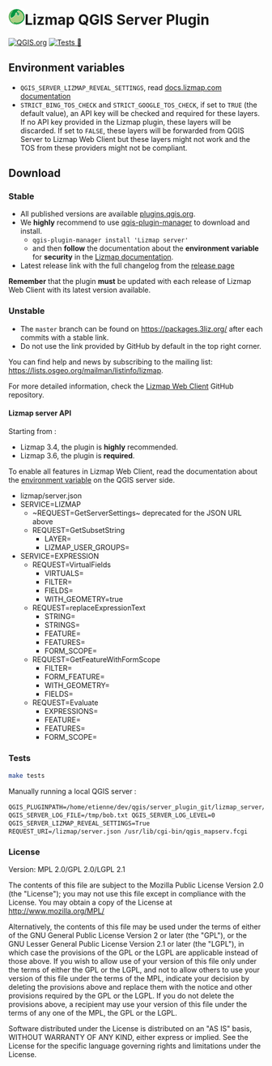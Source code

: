# [![logo](lizmap_server/resources/icons/icon.png "3Liz")][3liz]Lizmap QGIS Server Plugin

[![QGIS.org](https://img.shields.io/badge/QGIS.org-published-green)](https://plugins.qgis.org/plugins/lizmap_server/)
[![Tests 🎳](https://github.com/3liz/qgis-lizmap-server-plugin/actions/workflows/ci.yml/badge.svg)](https://github.com/3liz/qgis-lizmap-server-plugin/actions/workflows/ci.yml)

## Environment variables

* `QGIS_SERVER_LIZMAP_REVEAL_SETTINGS`, read 
  [docs.lizmap.com documentation](https://docs.lizmap.com/current/en/install/pre_requirements.html#qgis-server-plugins)
* `STRICT_BING_TOS_CHECK` and `STRICT_GOOGLE_TOS_CHECK`, if set to `TRUE` (the default value), an API key will be
  checked and required for these layers. If no API key provided in the Lizmap plugin, these layers will be discarded.
  If set to `FALSE`, these layers will be forwarded from QGIS Server to Lizmap Web Client but these layers might not work
  and the TOS from these providers might not be compliant.

## Download

### Stable

* All published versions are available [plugins.qgis.org](https://plugins.qgis.org/plugins/lizmap_server/).
* We **highly** recommend to use [qgis-plugin-manager](https://pypi.org/project/qgis-plugin-manager/) to download and install.
    * `qgis-plugin-manager install 'Lizmap server'`
    * and then **follow** the documentation about the **environment variable** for **security** in the 
      [Lizmap documentation](https://docs.lizmap.com/current/en/install/pre_requirements.html#installation).
* Latest release link with the full changelog from the [release page](https://github.com/3liz/qgis-lizmap-server-plugin/releases)

**Remember** that the plugin **must** be updated with each release of Lizmap Web Client with its latest version available.

### Unstable

* The `master` branch can be found on https://packages.3liz.org/ after each commits with a stable link.
* Do not use the link provided by GitHub by default in the top right corner.

You can find help and news by subscribing to the mailing list: https://lists.osgeo.org/mailman/listinfo/lizmap.

For more detailed information, check the [Lizmap Web Client](https://github.com/3liz/lizmap-web-client/) GitHub repository.

#### Lizmap server API

Starting from :
* Lizmap 3.4, the plugin is **highly** recommended.
* Lizmap 3.6, the plugin is **required**.

To enable all features in Lizmap Web Client, read the documentation about the
[environment variable](https://docs.lizmap.com/3.5/en/install/pre_requirements.html#lizmap-server-plugin)
on the QGIS server side.

* lizmap/server.json
* SERVICE=LIZMAP
    * ~REQUEST=GetServerSettings~ deprecated for the JSON URL above
    * REQUEST=GetSubsetString
      * LAYER=
      * LIZMAP_USER_GROUPS=
* SERVICE=EXPRESSION
    * REQUEST=VirtualFields
        * VIRTUALS=
        * FILTER=
        * FIELDS=
        * WITH_GEOMETRY=true
    * REQUEST=replaceExpressionText
        * STRING=
        * STRINGS=
        * FEATURE=
        * FEATURES=
        * FORM_SCOPE=
    * REQUEST=GetFeatureWithFormScope
        * FILTER=
        * FORM_FEATURE=
        * WITH_GEOMETRY=
        * FIELDS=
    * REQUEST=Evaluate
        * EXPRESSIONS=
        * FEATURE=
        * FEATURES=
        * FORM_SCOPE=

### Tests

```bash
make tests
```

Manually running a local QGIS server :

```commandline
QGIS_PLUGINPATH=/home/etienne/dev/qgis/server_plugin_git/lizmap_server/ QGIS_SERVER_LOG_FILE=/tmp/bob.txt QGIS_SERVER_LOG_LEVEL=0 QGIS_SERVER_LIZMAP_REVEAL_SETTINGS=True REQUEST_URI=/lizmap/server.json /usr/lib/cgi-bin/qgis_mapserv.fcgi
```

### License

Version: MPL 2.0/GPL 2.0/LGPL 2.1

The contents of this file are subject to the Mozilla Public License Version 2.0 (the "License"); you may not use this file except in compliance with the License. You may obtain a copy of the License at http://www.mozilla.org/MPL/

Alternatively, the contents of this file may be used under the terms of either of the GNU General Public License Version 2 or later (the "GPL"), or the GNU Lesser General Public License Version 2.1 or later (the "LGPL"), in which case the provisions of the GPL or the LGPL are applicable instead of those above. If you wish to allow use of your version of this file only under the terms of either the GPL or the LGPL, and not to allow others to use your version of this file under the terms of the MPL, indicate your decision by deleting the provisions above and replace them with the notice and other provisions required by the GPL or the LGPL. If you do not delete the provisions above, a recipient may use your version of this file under the terms of any one of the MPL, the GPL or the LGPL.

Software distributed under the License is distributed on an "AS IS" basis, WITHOUT WARRANTY OF ANY KIND, either express or implied. See the License for the specific language governing rights and limitations under the License.

[3liz]:http://www.3liz.com
